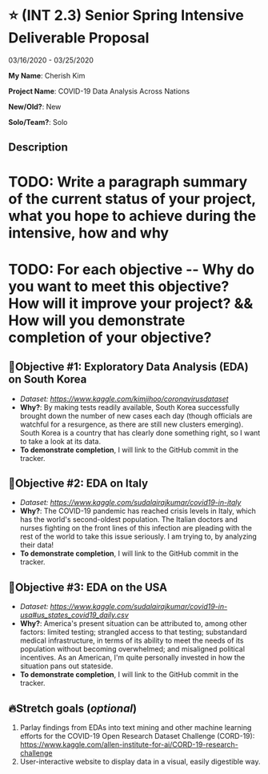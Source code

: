 # ⭐️ (INT 2.3) Senior Spring Intensive Deliverable Proposal
03/16/2020 - 03/25/2020

<b>My Name</b>: Cherish Kim

<b>Project Name</b>: COVID-19 Data Analysis Across Nations

<b>New/Old?</b>: New

<b>Solo/Team?</b>: Solo

## Description
# TODO: Write a paragraph summary of the current status of your project, what you hope to achieve during the intensive, how and why
# TODO: For each objective -- Why do you want to meet this objective? How will it improve your project? && How will you demonstrate completion of your objective?

## 🥇Objective #1: Exploratory Data Analysis (EDA) on South Korea
* <i>Dataset: https://www.kaggle.com/kimjihoo/coronavirusdataset</i>
* <b>Why?</b>: By making tests readily available, South Korea successfully brought down the number of new cases each day (though officials are watchful for a resurgence, as there are still new clusters emerging). South Korea is a country that has clearly done something right, so I want to take a look at its data.
* <b>To demonstrate completion</b>, I will link to the GitHub commit in the tracker.

## 🥈Objective #2: EDA on Italy
* <i>Dataset: https://www.kaggle.com/sudalairajkumar/covid19-in-italy</i>
* <b>Why?</b>: The COVID-19 pandemic has reached crisis levels in Italy, which has the world's second-oldest population. The Italian doctors and nurses fighting on the front lines of this infection are pleading with the rest of the world to take this issue seriously. I am trying to, by analyzing their data!
* <b>To demonstrate completion</b>, I will link to the GitHub commit in the tracker.

## 🥉Objective #3: EDA on the USA
* <i>Dataset: https://www.kaggle.com/sudalairajkumar/covid19-in-usa#us_states_covid19_daily.csv</i>
* <b>Why?</b>: America's present situation can be attributed to, among other factors: limited testing; strangled access to that testing; substandard medical infrastructure, in terms of its ability to meet the needs of its population without becoming overwhelmed; and misaligned political incentives. As an American, I'm quite personally invested in how the situation pans out stateside.
* <b>To demonstrate completion</b>, I will link to the GitHub commit in the tracker.

## 🔥Stretch goals (_optional_)
1. Parlay findings from EDAs into text mining and other machine learning efforts for the COVID-19 Open Research Dataset Challenge (CORD-19): https://www.kaggle.com/allen-institute-for-ai/CORD-19-research-challenge
1. User-interactive website to display data in a visual, easily digestible way.